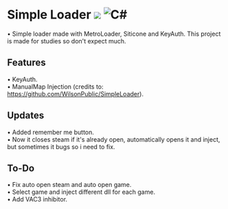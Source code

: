 # Simple Loader [![](https://img.shields.io/badge/Version-1.5-blue.svg?style=plastic)]() ![C#](https://img.shields.io/badge/made%20in-c%23-blueviolet)
• Simple loader made with MetroLoader, Siticone and KeyAuth. This project is made for studies so don't expect much.
## Features
• KeyAuth.
<br>
• ManualMap Injection (credits to: https://github.com/WilsonPublic/SimpleLoader).
## Updates
• Added remember me button.
<br>
• Now it closes steam if it's already open, automatically opens it and inject, but sometimes it bugs so i need to fix.
## To-Do
• Fix auto open steam and auto open game.
<br>
• Select game and inject different dll for each game.
<br>
• Add VAC3 inhibitor.
